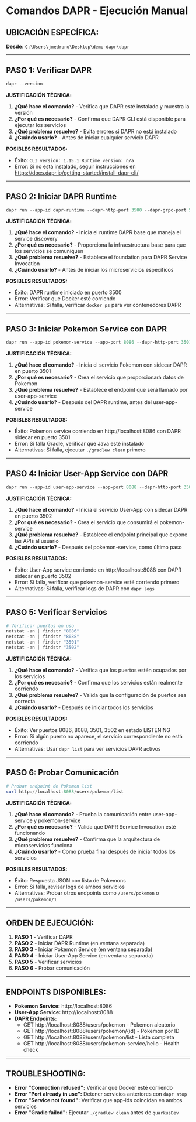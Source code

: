 # Comandos DAPR - Ejecución Manual

## **UBICACIÓN ESPECÍFICA:**
**Desde:** `C:\Users\jmedrano\Desktop\demo-dapr\dapr`

---

## **PASO 1: Verificar DAPR**
```powershell
dapr --version
```
**JUSTIFICACIÓN TÉCNICA:**
1. **¿Qué hace el comando?** - Verifica que DAPR esté instalado y muestra la versión
2. **¿Por qué es necesario?** - Confirma que DAPR CLI está disponible para ejecutar los servicios
3. **¿Qué problema resuelve?** - Evita errores si DAPR no está instalado
4. **¿Cuándo usarlo?** - Antes de iniciar cualquier servicio DAPR

**POSIBLES RESULTADOS:**
- Éxito: `CLI version: 1.15.1 Runtime version: n/a`
- Error: Si no está instalado, seguir instrucciones en https://docs.dapr.io/getting-started/install-dapr-cli/

---

## **PASO 2: Iniciar DAPR Runtime**
```powershell
dapr run --app-id dapr-runtime --dapr-http-port 3500 --dapr-grpc-port 50001
```
**JUSTIFICACIÓN TÉCNICA:**
1. **¿Qué hace el comando?** - Inicia el runtime DAPR base que maneja el service discovery
2. **¿Por qué es necesario?** - Proporciona la infraestructura base para que los servicios se comuniquen
3. **¿Qué problema resuelve?** - Establece el foundation para DAPR Service Invocation
4. **¿Cuándo usarlo?** - Antes de iniciar los microservicios específicos

**POSIBLES RESULTADOS:**
- Éxito: DAPR runtime iniciado en puerto 3500
- Error: Verificar que Docker esté corriendo
- Alternativas: Si falla, verificar `docker ps` para ver contenedores DAPR

---

## **PASO 3: Iniciar Pokemon Service con DAPR**
```powershell
dapr run --app-id pokemon-service --app-port 8086 --dapr-http-port 3501 --dapr-grpc-port 50002 -- cd code-user-pokemon/code-user-pokemon && ./gradlew quarkusDev
```
**JUSTIFICACIÓN TÉCNICA:**
1. **¿Qué hace el comando?** - Inicia el servicio Pokemon con sidecar DAPR en puerto 3501
2. **¿Por qué es necesario?** - Crea el servicio que proporcionará datos de Pokemon
3. **¿Qué problema resuelve?** - Establece el endpoint que será llamado por user-app-service
4. **¿Cuándo usarlo?** - Después del DAPR runtime, antes del user-app-service

**POSIBLES RESULTADOS:**
- Éxito: Pokemon service corriendo en http://localhost:8086 con DAPR sidecar en puerto 3501
- Error: Si falla Gradle, verificar que Java esté instalado
- Alternativas: Si falla, ejecutar `./gradlew clean` primero

---

## **PASO 4: Iniciar User-App Service con DAPR**
```powershell
dapr run --app-id user-app-service --app-port 8088 --dapr-http-port 3502 --dapr-grpc-port 50003 -- cd code-user-app/code-user-app && ./gradlew quarkusDev
```
**JUSTIFICACIÓN TÉCNICA:**
1. **¿Qué hace el comando?** - Inicia el servicio User-App con sidecar DAPR en puerto 3502
2. **¿Por qué es necesario?** - Crea el servicio que consumirá el pokemon-service
3. **¿Qué problema resuelve?** - Establece el endpoint principal que expone las APIs al usuario
4. **¿Cuándo usarlo?** - Después del pokemon-service, como último paso

**POSIBLES RESULTADOS:**
- Éxito: User-App service corriendo en http://localhost:8088 con DAPR sidecar en puerto 3502
- Error: Si falla, verificar que pokemon-service esté corriendo primero
- Alternativas: Si falla, verificar logs de DAPR con `dapr logs`

---

## **PASO 5: Verificar Servicios**
```powershell
# Verificar puertos en uso
netstat -an | findstr "8086"
netstat -an | findstr "8088"
netstat -an | findstr "3501"
netstat -an | findstr "3502"
```
**JUSTIFICACIÓN TÉCNICA:**
1. **¿Qué hace el comando?** - Verifica que los puertos estén ocupados por los servicios
2. **¿Por qué es necesario?** - Confirma que los servicios están realmente corriendo
3. **¿Qué problema resuelve?** - Valida que la configuración de puertos sea correcta
4. **¿Cuándo usarlo?** - Después de iniciar todos los servicios

**POSIBLES RESULTADOS:**
- Éxito: Ver puertos 8086, 8088, 3501, 3502 en estado LISTENING
- Error: Si algún puerto no aparece, el servicio correspondiente no está corriendo
- Alternativas: Usar `dapr list` para ver servicios DAPR activos

---

## **PASO 6: Probar Comunicación**
```powershell
# Probar endpoint de Pokemon list
curl http://localhost:8088/users/pokemon/list
```
**JUSTIFICACIÓN TÉCNICA:**
1. **¿Qué hace el comando?** - Prueba la comunicación entre user-app-service y pokemon-service
2. **¿Por qué es necesario?** - Valida que DAPR Service Invocation esté funcionando
3. **¿Qué problema resuelve?** - Confirma que la arquitectura de microservicios funciona
4. **¿Cuándo usarlo?** - Como prueba final después de iniciar todos los servicios

**POSIBLES RESULTADOS:**
- Éxito: Respuesta JSON con lista de Pokemons
- Error: Si falla, revisar logs de ambos servicios
- Alternativas: Probar otros endpoints como `/users/pokemon` o `/users/pokemon/1`

---

## **ORDEN DE EJECUCIÓN:**
1. **PASO 1** - Verificar DAPR
2. **PASO 2** - Iniciar DAPR Runtime (en ventana separada)
3. **PASO 3** - Iniciar Pokemon Service (en ventana separada)
4. **PASO 4** - Iniciar User-App Service (en ventana separada)
5. **PASO 5** - Verificar servicios
6. **PASO 6** - Probar comunicación

---

## **ENDPOINTS DISPONIBLES:**
- **Pokemon Service:** http://localhost:8086
- **User-App Service:** http://localhost:8088
- **DAPR Endpoints:**
  - GET http://localhost:8088/users/pokemon - Pokemon aleatorio
  - GET http://localhost:8088/users/pokemon/{id} - Pokemon por ID
  - GET http://localhost:8088/users/pokemon/list - Lista completa
  - GET http://localhost:8088/users/pokemon-service/hello - Health check

---

## **TROUBLESHOOTING:**
- **Error "Connection refused":** Verificar que Docker esté corriendo
- **Error "Port already in use":** Detener servicios anteriores con `dapr stop`
- **Error "Service not found":** Verificar que app-ids coincidan en ambos servicios
- **Error "Gradle failed":** Ejecutar `./gradlew clean` antes de `quarkusDev` 